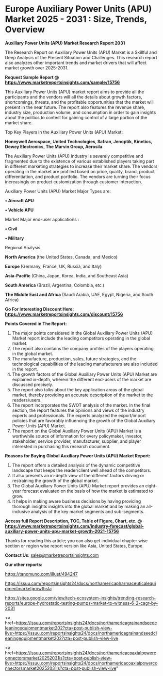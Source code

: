 # Europe Auxiliary Power Units (APU) Market 2025 - 2031 : Size, Trends, Overview

<strong>Auxiliary Power Units (APU) Market Research Report 2031</strong>

The Research Report on Auxiliary Power Units (APU) Market is a Skillful and Deep Analysis of the Present Situation and Challenges. This research report also analyzes other important trends and market drivers that will affect market growth over 2025-2031.

<strong>Request Sample Report @ <a href=https://www.marketreportsinsights.com/sample/15756>https://www.marketreportsinsights.com/sample/15756</a></strong>

This Auxiliary Power Units (APU) market report aims to provide all the participants and the vendors will all the details about growth factors, shortcomings, threats, and the profitable opportunities that the market will present in the near future. The report also features the revenue share, industry size, production volume, and consumption in order to gain insights about the politics to contest for gaining control of a large portion of the market share.

Top Key Players in the Auxiliary Power Units (APU) Market:

<strong>Honeywell Aerospace, United Technologies, Safran, Jenoptik, Kinetics, Dewey Electronics, The Marvin Group, Aerosila</strong>

The Auxiliary Power Units (APU) Industry is severely competitive and fragmented due to the existence of various established players taking part in different marketing strategies to increase their market share. The vendors operating in the market are profiled based on price, quality, brand, product differentiation, and product portfolio. The vendors are turning their focus increasingly on product customization through customer interaction.

Auxiliary Power Units (APU) Market Major Types are:

<strong>• Aircraft APU

• Vehicle APU</strong>

Market Major end-user applications :

<strong>• Civil

• Military</strong>

Regional Analysis

</u><strong><b>North America</b></strong> (the United States, Canada, and Mexico)

<strong><b>Europe </b></strong>(Germany, France, UK, Russia, and Italy)

<strong><b>Asia-Pacific</b></strong> (China, Japan, Korea, India, and Southeast Asia)

<strong><b>South America</b></strong> (Brazil, Argentina, Colombia, etc.)

<strong><b>The Middle East and Africa</b></strong> (Saudi Arabia, UAE, Egypt, Nigeria, and South Africa)

<strong>Go For Interesting Discount Here: <a href=https://www.marketreportsinsights.com/discount/15756>https://www.marketreportsinsights.com/discount/15756</a></strong>

<strong>Points Covered in The Report:</strong>
<ol>
  <li>The major points considered in the Global Auxiliary Power Units (APU) Market report include the leading competitors operating in the global market.</li>
  <li>The report also contains the company profiles of the players operating in the global market.</li>
  <li>The manufacture, production, sales, future strategies, and the technological capabilities of the leading manufacturers are also included in the report.</li>
  <li>The growth factors of the Global Auxiliary Power Units (APU) Market are explained in-depth, wherein the different end-users of the market are discussed precisely.</li>
  <li>The report also talks about the key application areas of the global market, thereby providing an accurate description of the market to the readers/users.</li>
  <li>The report incorporates the SWOT analysis of the market. In the final section, the report features the opinions and views of the industry experts and professionals. The experts analyzed the export/import policies that are favorably influencing the growth of the Global Auxiliary Power Units (APU) Market.</li>
  <li>The report on the Global Auxiliary Power Units (APU) Market is a worthwhile source of information for every policymaker, investor, stakeholder, service provider, manufacturer, supplier, and player interested in purchasing this research document.</li>
</ol>
<strong>Reasons for Buying Global Auxiliary Power Units (APU) Market Report:</strong>

<ol>
  <li>The report offers a detailed analysis of the dynamic competitive landscape that keeps the reader/client well ahead of the competitors.</li>
  <li>It also presents an in-depth view of the different factors driving or restraining the growth of the global market.</li>
  <li>The Global Auxiliary Power Units (APU) Market report provides an eight-year forecast evaluated on the basis of how the market is estimated to grow.</li>
  <li>It helps in making aware business decisions by having providing thorough insights insights into the global market and by making an all-inclusive analysis of the key market segments and sub-segments.</li>
</ol>
<strong>Access full Report Description, TOC, Table of Figure, Chart, etc. @ <a href=https://www.marketreportsinsights.com/industry-forecast/global-auxiliary-power-units-apu-market-growth-2021-15756>https://www.marketreportsinsights.com/industry-forecast/global-auxiliary-power-units-apu-market-growth-2021-15756</a></strong>


Thanks for reading this article; you can also get individual chapter wise section or region wise report version like Asia, United States, Europe.

<strong>Contact Us:</strong>
sales@marketreportsinsights.com

<strong>Our other reports:</strong>

<a href=https://tanomuno.com/illust/494247>https://tanomuno.com/illust/494247</a>

<a href=https://issuu.com/reportsinsights24/docs/northamericapharmaceuticalequipmentmarketgrowthsta>https://issuu.com/reportsinsights24/docs/northamericapharmaceuticalequipmentmarketgrowthsta</a>

<a href=https://sites.google.com/view/tech-ecosystem-insights/trending-research-reports/europe-hydrostatic-testing-pumps-market-to-witness-6-2-cagr-by-2031>https://sites.google.com/view/tech-ecosystem-insights/trending-research-reports/europe-hydrostatic-testing-pumps-market-to-witness-6-2-cagr-by-2031</a>

<a href=https://issuu.com/reportsinsights24/docs/northamericagrainandseedcleaningequipmentmarket202?cta=post-publish-view-live>https://issuu.com/reportsinsights24/docs/northamericagrainandseedcleaningequipmentmarket202?cta=post-publish-view-live</a>

<a href=https://issuu.com/reportsinsights24/docs/northamericacoaxialpowerconnectorsmarket20252031is?cta=post-publish-view-live>https://issuu.com/reportsinsights24/docs/northamericacoaxialpowerconnectorsmarket20252031is?cta=post-publish-view-live</a>"
